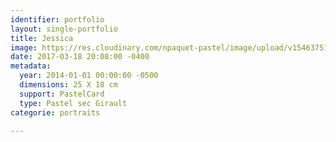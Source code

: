 ```yaml
---
identifier: portfolio
layout: single-portfolio
title: Jessica
image: https://res.cloudinary.com/npaquet-pastel/image/upload/v1546375181/Jess-2014-pastel-18-x-25-cm-2014.jpg
date: 2017-03-18 20:08:00 -0400
metadata:
  year: 2014-01-01 00:00:00 -0500
  dimensions: 25 X 18 cm
  support: PastelCard
  type: Pastel sec Girault
categorie: portraits

---
```

